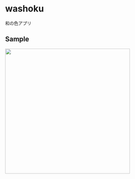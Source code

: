 # washoku

和の色アプリ

## Sample
<img src="https://user-images.githubusercontent.com/49429291/139624993-aaa33b69-711e-41f2-8ca8-67ba07d990fb.jpg" width="400">
